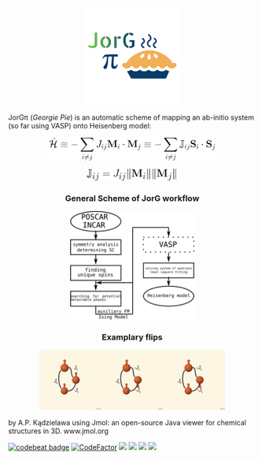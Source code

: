 <p align="center"><img src="doc/JorG.png"></p>
<p>JorGπ (<em>Georgie Pie</em>) is an automatic scheme of mapping an ab-initio system (so far using VASP) onto Heisenberg model:</p>
<p align="center"><img src="doc/Heisenberg.png" height="48px"></p>
<p align="center"><img src="doc/Jdef.png" height="24px"></p>
<h3 align="center">General Scheme of JorG workflow</h3>
<p align="center"><img src="doc/JorG-flowchart.png" width="50%"></p>

<h3 align="center">Examplary flips</h3>
<p align="center"><img src="doc/flip0.png" width="25%"><img src="doc/flip1.png" width="25%"><img src="doc/flip1.png" width="25%"></p>
<p>by A.P. Kądzielawa using Jmol: an open-source Java viewer for chemical structures in 3D. <a url="http://www.jmol.org/"</a>www.jmol.org</p>

<a href="https://codebeat.co/projects/github-com-mellechowicz-jorg-experimental"><img alt="codebeat badge" src="https://codebeat.co/badges/e561bf06-8c83-49b9-acf5-ceaffa5e0bb8" /></a>
<a href="https://www.codefactor.io/repository/github/mellechowicz/jorg"><img src="https://www.codefactor.io/repository/github/mellechowicz/jorg/badge" alt="CodeFactor" /></a>
<img src='https://travis-ci.com/Mellechowicz/JorG.svg?branch=experimental'>
<img src='https://bettercodehub.com/edge/badge/Mellechowicz/JorG?branch=experimental'>
<a href="https://www.codacy.com/manual/apkadzielawa/JorG?utm_source=github.com&amp;utm_medium=referral&amp;utm_content=Mellechowicz/JorG&amp;utm_campaign=Badge_Grade"><img src="https://api.codacy.com/project/badge/Grade/7d440aa57dae4f5d9224da4d66fd43f1"/></a>
<a href="https://www.codacy.com/manual/apkadzielawa/JorG?utm_source=github.com&amp;utm_medium=referral&amp;utm_content=Mellechowicz/JorG&amp;utm_campaign=Badge_Coverage"><img src="https://api.codacy.com/project/badge/Coverage/7d440aa57dae4f5d9224da4d66fd43f1"/></a>
